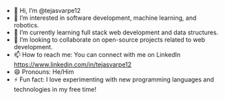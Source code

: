 - 👋 Hi, I’m @tejasvarpe12
- 👀 I’m interested in software development, machine learning, and robotics.
- 🌱 I’m currently learning full stack web development and data structures.
- 💞️ I’m looking to collaborate on open-source projects related to web development.
- 📫 How to reach me: You can connect with me on LinkedIn https://www.linkedin.com/in/tejasvarpe12
- 😄 Pronouns: He/Him
- ⚡ Fun fact: I love experimenting with new programming languages and technologies in my free time!

<!---
tejasvarpe12/tejasvarpe12 is a ✨ special ✨ repository because its `README.md` (this file) appears on your GitHub profile.
You can click the Preview link to take a look at your changes.
--->
